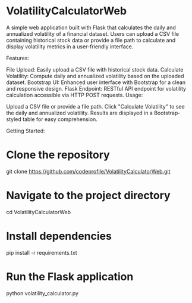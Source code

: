 # VolatilityCalculatorWeb
A simple web application built with Flask that calculates the daily and annualized volatility of a financial dataset. Users can upload a CSV file containing historical stock data or provide a file path to calculate and display volatility metrics in a user-friendly interface.

Features:

File Upload: Easily upload a CSV file with historical stock data.
Calculate Volatility: Compute daily and annualized volatility based on the uploaded dataset.
Bootstrap UI: Enhanced user interface with Bootstrap for a clean and responsive design.
Flask Endpoint: RESTful API endpoint for volatility calculation accessible via HTTP POST requests.
Usage:

Upload a CSV file or provide a file path.
Click "Calculate Volatility" to see the daily and annualized volatility.
Results are displayed in a Bootstrap-styled table for easy comprehension.


Getting Started:

# Clone the repository
git clone https://github.com/codeprofile/VolatilityCalculatorWeb.git

# Navigate to the project directory
cd VolatilityCalculatorWeb

# Install dependencies
pip install -r requirements.txt

# Run the Flask application
python volatility_calculator.py

